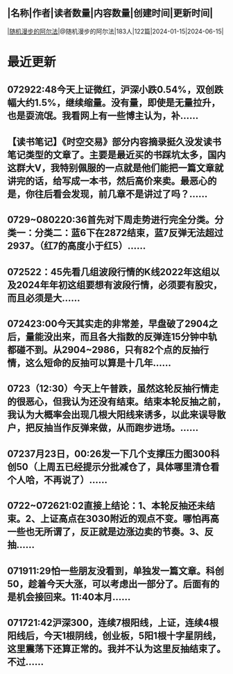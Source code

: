 |名称|作者|读者数量|内容数量|创建时间|更新时间|
---
|[随机漫步的阿尔法](https://xiaobot.net/p/rwalpha?refer=0b133df9-27dc-423b-8101-639049001c13)|@随机漫步的阿尔法|183人|122篇|2024-01-15|2024-06-15|

# 最近更新
## 072922:48今天上证微红，沪深小跌0.54%，双创跌幅大约1.5%，继续缩量。没有量，即使是无量拉升，也是耍流氓。我看网上有一些博主认为，补......
## 【读书笔记】《时空交易》部分内容摘录挺久没发读书笔记类型的文章了。主要是最近买的书踩坑太多，国内这群大V，我特别佩服的一点就是他们能把一篇文章就讲完的话，给写成一本书，然后高价来卖。最恶心的是，你往后看会发现，前几章不是讲过了吗？......
## 0729~080220:36首先对下周走势进行完全分类。分类一：分类二：蓝6下在2872结束，蓝7反弹无法超过2937。（红7的高度小于红5）......
## 072522：45先看几组波段行情的K线2022年这组以及2024年年初这组要想有波段行情，必须要有股灾，而且必须是大......
## 072423:00今天其实走的非常差，早盘破了2904之后，量能没出来，而且各大指数的反弹连15分钟中轨都碰不到。从2904~2986，只有82个点的反抽行情，这么短命的反抽可以算是十几年......
## 0723（12:30）今天上午普跌，虽然这轮反抽行情走的很恶心，但我认为还没有结束。结束本轮反抽之前，我认为大概率会出现几根大阳线来诱多，以此来误导散户，把反抽当作反弹来做，从而跑步进场。......
## 07237月23日，00:26发一下几个支撑压力图300科创50（上周五已经提示分批减仓了，具体哪里清仓看个人哈，不再说了）......
## 0722~072621:02直接上结论：1、本轮反抽还未结束。2、上证高点在3030附近的观点不变。哪怕再高一些也无所谓了，反正就是边涨边卖的节奏。3、反抽......
## 071911:29怕一些朋友没看到，单独发一篇文章。科创50，趁着今天大涨，可以考虑出一部分了。后面有的是机会接回来。11:40本月......
## 071721:42沪深300，连续7根阳线，上证，连续4根阳线后，今天1根阴线，创业板，5阳1根十字星阴线，这里震荡下还算正常的。我并不认为这里反抽结束了。不过......

